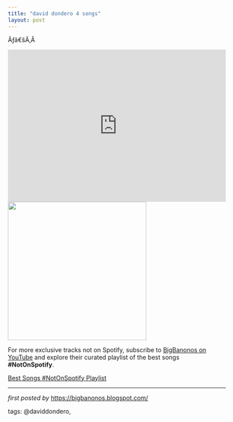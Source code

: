 ```yaml
---
title: "david dondero 4 songs"
layout: post
---
```

<p>Ãƒâ€šÃ‚Â </p>
<iframe src="https://open.spotify.com/embed/playlist/0XDuSZ8fUzstU5PfpOs40i?utm_source=generator" width="100%" height="352" frameBorder="0" allowfullscreen="" allow="autoplay; clipboard-write; encrypted-media; fullscreen; picture-in-picture" loading="lazy"></iframe><br />
<div class="separator"><a href="https://f4.bcbits.com/img/0007987534_10.jpg" ><img alt="" border="0" width="320" data-original-height="1200" data-original-width="1200" src="https://f4.bcbits.com/img/0007987534_10.jpg"/></a></div>

<!--Subscribe and Playlist Links-->
<div>
    <p>For more exclusive tracks not on Spotify, subscribe to <a href="https://www.youtube.com/@BigBanonos" target="_blank">BigBanonos on YouTube</a> and explore their curated playlist of the best songs <strong>#NotOnSpotify</strong>.</p>
    <p><a href="https://www.youtube.com/playlist?list=PLtuNtuTatqI0kFahUCbtbfenC_ET5O_tr" target="_blank">Best Songs #NotOnSpotify Playlist<br /></a></p></div>

<hr />

<p><em>first posted by</em> <a href="https://bigbanonos.blogspot.com/" rel="noopener" target="_new">https://bigbanonos.blogspot.com/</a></p>

<p>tags: @daviddondero,</p>
